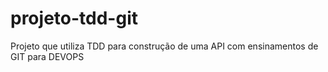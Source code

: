 # projeto-tdd-git
Projeto que utiliza TDD para construção de uma API com ensinamentos de GIT para DEVOPS

